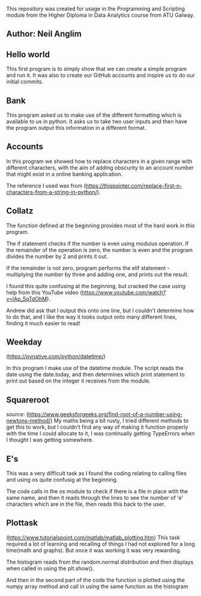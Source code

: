 
This repository was created for usage in the Programming and Scripting module from the Higher Diploma in Data Analytics course from ATU Galway.

Author: Neil Anglim
---


## Hello world
This first program is to simply show that we can create a simple program and run it.
It was also to create our GitHub accounts and inspire us to do our initial commits.

## Bank
This program asked us to make use of the different formatting which is available to us in python. It asks us to take two user inputs and then have the program output this information in a different format.

## Accounts
In this program we showed how to replace characters in a given range with different characters, with the aim of adding obscurity to an account number that might exist in a online banking application.

The reference I used was from (https://thispointer.com/replace-first-n-characters-from-a-string-in-python/).

## Collatz
The function defined at the beginning provides most of the hard work in this program.

The if statement checks if the number is even using modulus operation. If the remainder of the operation is zero, the number is even and the program divides the number by 2 and prints it out.

If the remainder is not zero, program performs the elif statement - multiplying the number by three and adding one, and prints out the result.

I found this quite confusing at the beginning, but cracked the case using help from this YouTube video (https://www.youtube.com/watch?v=lAp_5qTdOhM).

Andrew did ask that I output this onto one line, but I couldn't determine how to do that, and I like the way it looks output onto many different lines, finding it much easier to read!

## Weekday
(https://pynative.com/python/datetime/) 

In this program I make use of the datetime module. The script reads the date using the date.today, and then determines which print statement to print out based on the integer it receives from the module.

## Squareroot
source: (https://www.geeksforgeeks.org/find-root-of-a-number-using-newtons-method/)
My maths being a bit rusty, I tried different methods to get this to work, but I couldn't find any way of making it function properly with the time I could allocate to it, I was continually getting TypeErrors when I thought I was getting somewhere.

## E's
This was a very difficult task as I found the coding relating to calling files and using os quite confusig at the beginning. 

The code calls in the os module to check if there is a file in place with the same name, and then it reads through the lines to see the number of 'e' characters which are in the file, then reads this back to the user.

## Plottask
(https://www.tutorialspoint.com/matlab/matlab_plotting.htm)
This task required a lot of learning and recalling of things I had not explored for a long time(math and graphs). But once it was working it was very rewarding.

The histogram reads from the random.normal distribution and then displays when called in using the plt.show().

And then in the second part of the code the function is plotted using the numpy array method and call in using the same function as the histogram
